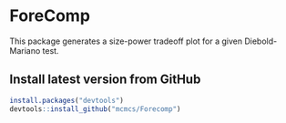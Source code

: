 # ForeComp

This package generates a size-power tradeoff plot for a given Diebold-Mariano test.

## Install latest version from GitHub
```R
install.packages("devtools")
devtools::install_github("mcmcs/Forecomp")
```


